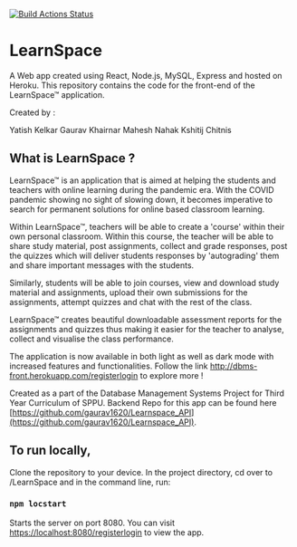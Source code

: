 [![Build Actions Status](https://github.com/yatish1606/DBMS_Frontend/workflows/Node.js%20CI/badge.svg)](https://github.com/yatish1606/DBMS_Frontend/actions)

# LearnSpace

A Web app created using React, Node.js, MySQL, Express and hosted on Heroku.
This repository contains the code for the front-end of the LearnSpace™ application.

Created by : 

Yatish Kelkar
Gaurav Khairnar
Mahesh Nahak
Kshitij Chitnis

## What is LearnSpace ? 

LearnSpace™ is an application that is aimed at helping the students and teachers with online learning during the pandemic era. With the COVID pandemic showing no sight of slowing down, it becomes imperative to search for permanent solutions for online based classroom learning. 

Within LearnSpace™, teachers will be able to create a 'course' within their own personal classroom. Within this course, the teacher will be able to share study material, post assignments, collect and grade responses, post the quizzes which will deliver students responses by 'autograding' them and share important messages with the students. 

Similarly, students will be able to join courses, view and download study material and assignments, upload their own submissions for the assignments, attempt quizzes and chat with the rest of the class. 

LearnSpace™ creates beautiful downloadable assessment reports for the assignments and quizzes thus making it easier for the teacher to analyse, collect and visualise the class performance. 

The application is now available in both light as well as dark mode with increased features and functionalities. Follow the link http://dbms-front.herokuapp.com/registerlogin to explore more !


Created as a part of the Database Management Systems Project for Third Year Curriculum of SPPU. 
Backend Repo for this app can be found here [https://github.com/gaurav1620/Learnspace_API](https://github.com/gaurav1620/Learnspace_API).

## To run locally, 

Clone the repository to your device. In the project directory, cd over to /LearnSpace and in the command line, run: 

### `npm locstart`

Starts the server on port 8080. You can visit [https://localhost:8080/registerlogin](https://localhost:8080/registerlogin) to view the app.



